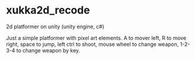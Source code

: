 # xukka2d_recode
2d platformer on unity (unity engine, c#)

Just a simple platformer with pixel art elements.
A to mover left, R to move right, space to jump, left ctrl to shoot, mouse wheel to change weapon, 1-2-3-4 to change weapon by key.
